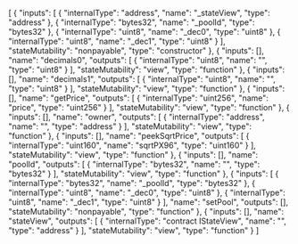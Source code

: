 [
	{
		"inputs": [
			{
				"internalType": "address",
				"name": "_stateView",
				"type": "address"
			},
			{
				"internalType": "bytes32",
				"name": "_poolId",
				"type": "bytes32"
			},
			{
				"internalType": "uint8",
				"name": "_dec0",
				"type": "uint8"
			},
			{
				"internalType": "uint8",
				"name": "_dec1",
				"type": "uint8"
			}
		],
		"stateMutability": "nonpayable",
		"type": "constructor"
	},
	{
		"inputs": [],
		"name": "decimals0",
		"outputs": [
			{
				"internalType": "uint8",
				"name": "",
				"type": "uint8"
			}
		],
		"stateMutability": "view",
		"type": "function"
	},
	{
		"inputs": [],
		"name": "decimals1",
		"outputs": [
			{
				"internalType": "uint8",
				"name": "",
				"type": "uint8"
			}
		],
		"stateMutability": "view",
		"type": "function"
	},
	{
		"inputs": [],
		"name": "getPrice",
		"outputs": [
			{
				"internalType": "uint256",
				"name": "price",
				"type": "uint256"
			}
		],
		"stateMutability": "view",
		"type": "function"
	},
	{
		"inputs": [],
		"name": "owner",
		"outputs": [
			{
				"internalType": "address",
				"name": "",
				"type": "address"
			}
		],
		"stateMutability": "view",
		"type": "function"
	},
	{
		"inputs": [],
		"name": "peekSqrtPrice",
		"outputs": [
			{
				"internalType": "uint160",
				"name": "sqrtPX96",
				"type": "uint160"
			}
		],
		"stateMutability": "view",
		"type": "function"
	},
	{
		"inputs": [],
		"name": "poolId",
		"outputs": [
			{
				"internalType": "bytes32",
				"name": "",
				"type": "bytes32"
			}
		],
		"stateMutability": "view",
		"type": "function"
	},
	{
		"inputs": [
			{
				"internalType": "bytes32",
				"name": "_poolId",
				"type": "bytes32"
			},
			{
				"internalType": "uint8",
				"name": "_dec0",
				"type": "uint8"
			},
			{
				"internalType": "uint8",
				"name": "_dec1",
				"type": "uint8"
			}
		],
		"name": "setPool",
		"outputs": [],
		"stateMutability": "nonpayable",
		"type": "function"
	},
	{
		"inputs": [],
		"name": "stateView",
		"outputs": [
			{
				"internalType": "contract IStateView",
				"name": "",
				"type": "address"
			}
		],
		"stateMutability": "view",
		"type": "function"
	}
]